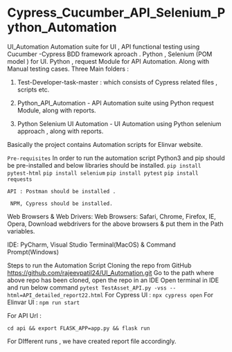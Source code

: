 # Cypress_Cucumber_API_Selenium_Python_Automation
UI_Automation
Automation suite for UI , API  functional testing using Cucumber -Cypress BDD framework aproach .
                    Python , Selenium (POM model ) for UI.
                    Python , request Module for API Automation.
                    Along with Manual testing cases.
Three Main folders :

1. Test-Developer-task-master :
 which consists of Cypress related files , scripts etc.

 2. Python_API_Automation - API Automation suite using Python request Module, along with reports.

 3. Python Selenium UI Automation - UI Automation using Python selenium approach , along with reports.

Basically the project contains Automation scripts for Elinvar website.

```Pre-requisites```
In order to run the automation script Python3 and pip should be pre-installed and below libraries should be installed. 
```pip install pytest-html```
  ``` pip install selenium ```
  ``` pip install pytest ```
  ``` pip install requests ```

```API : Postman should be installed .```

``` NPM, Cypress should be installed.```

Web Browsers & Web Drivers: Web Browsers: Safari, Chrome, Firefox, IE, Opera, Download webdrivers for the above browsers & put them in the Path variables.

IDE: PyCharm, Visual Studio Terminal(MacOS) & Command Prompt(Windows)

Steps to run the Automation Script
Cloning the repo from GitHub
https://github.com/rajeevpatil24/UI_Automation.git
Go to the path where above repo has been cloned, open the repo in an IDE Open terminal in IDE and run below command
```pytest TestAsset_API.py -vss --html=API_detailed_report22.html```
 For Cypress UI :
  ```npx cypress open```
For Elinvar UI :
```npm run start```

For API Url :

```cd api && export FLASK_APP=app.py && flask run```

For DIfferent runs , we have created report file accordingly.
